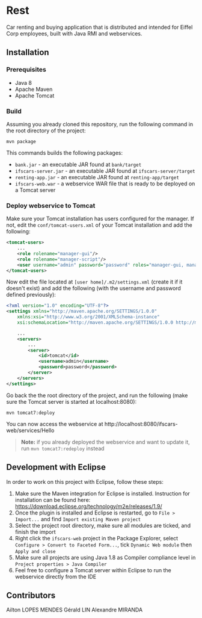 # Rest

Car renting and buying application that is distributed and intended for Eiffel Corp employees, built with Java RMI and webservices.

## Installation

### Prerequisites

* Java 8
* Apache Maven
* Apache Tomcat

### Build

Assuming you already cloned this repository, run the following command in the root directory of the project:

```
mvn package
```

This commands builds the following packages:
* `bank.jar` - an executable JAR found at `bank/target`
* `ifscars-server.jar` - an executable JAR found at `ifscars-server/target`
* `renting-app.jar` - an executable JAR found at `renting-app/target`
* `ifscars-web.war` - a webservice WAR file that is ready to be deployed on a Tomcat server

### Deploy webservice to Tomcat

Make sure your Tomcat installation has users configured for the manager. If not, edit the `conf/tomcat-users.xml` of your Tomcat installation and add the following:

```xml
<tomcat-users>
	...
	<role rolename="manager-gui"/>
	<role rolename="manager-script"/>
	<user username="admin" password="password" roles="manager-gui, manager-script"/>
</tomcat-users>
```

Now edit the file located at `[user home]/.m2/settings.xml` (create it if it doesn't exist) and add the following (with the username and password defined previously):

```xml
<?xml version="1.0" encoding="UTF-8"?>
<settings xmlns="http://maven.apache.org/SETTINGS/1.0.0"
	xmlns:xsi="http://www.w3.org/2001/XMLSchema-instance"
	xsi:schemaLocation="http://maven.apache.org/SETTINGS/1.0.0 http://maven.apache.org/xsd/settings-1.0.0.xsd">

	...
	<servers>
		...
        <server>
        	<id>tomcat</id>
        	<username>admin</username>
        	<password>password</password>
       	</server>
	</servers>
</settings>
```

Go back the the root directory of the project, and run the following (make sure the Tomcat server is started at localhost:8080):

```
mvn tomcat7:deploy
```

You can now access the webservice at http://localhost:8080/ifscars-web/services/Hello

> **Note:** if you already deployed the webservice and want to update it, run `mvn tomcat7:redeploy` instead

## Development with Eclipse

In order to work on this project with Eclipse, follow these steps:

1. Make sure the Maven integration for Eclipse is installed. Instruction for installation can be found here: https://download.eclipse.org/technology/m2e/releases/1.9/
2. Once the plugin is installed and Eclipse is restarted, go to `File > Import...` and find `Import existing Maven project`
3. Select the project root directory, make sure all modules are ticked, and finish the import
4. Right click the `ifscars-web` project in the Package Explorer, select `Configure > Convert to Faceted Form...`, tick `Dynamic Web module` then `Apply and close`
5. Make sure all projects are using Java 1.8 as Compiler compliance level in `Project properties > Java Compiler`
6. Feel free to configure a Tomcat server within Eclipse to run the webservice directly from the IDE

## Contributors

Ailton LOPES MENDES
Gérald LIN
Alexandre MIRANDA